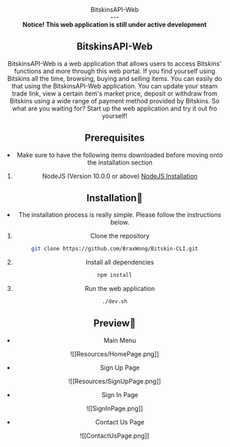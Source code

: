 <center>BitskinsAPI-Web<center>
---
<center><strong>Notice! This web application is still under active development</strong><center>

## BitskinsAPI-Web

BitskinsAPI-Web is a web application that allows users to access Bitskins' functions and more through this web portal. If you find yourself using Bitskins all the time, browsing, buying and selling items. You can easily do that using the BitskinsAPI-Web application. You can update your steam trade link, view a certain item's market price, deposit or withdraw from Bitskins using a wide range of payment method provided by Bitskins. So what are you waiting for? Start up the web application and try it out fro yourself!

## Prerequisites 

- Make sure to have the following items downloaded before moving onto the installation section

1. NodeJS (Version 10.0.0 or above)
	[NodeJS Installation](https://nodejs.org/en/download/current)

## Installation💾

- The installation process is really simple. Please follow the instructions below.

1. Clone the repository 

```sh
git clone https://github.com/BraxWong/Bitskin-CLI.git
```

2. Install all dependencies 

```sh
npm install
```

3. Run the web application

```sh
./dev.sh
```

## Preview📸

- Main Menu

![[Resources/HomePage.png]]

- Sign Up Page

![[Resources/SignUpPage.png]]

- Sign In Page

![[SignInPage.png]]

- Contact Us Page

![[ContactUsPage.png]]
